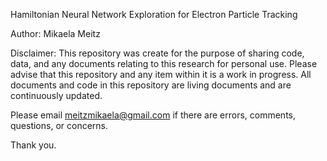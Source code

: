 Hamiltonian Neural Network Exploration for Electron Particle Tracking

Author: Mikaela Meitz

Disclaimer:
This repository was create for the purpose of sharing code, data, and any documents relating to this research for personal use. Please advise that this repository and any item within it is a work in progress. All documents and code in this repository are living documents and are continuously updated. 

Please email meitzmikaela@gmail.com if there are errors, comments, questions, or concerns. 

Thank you. 
